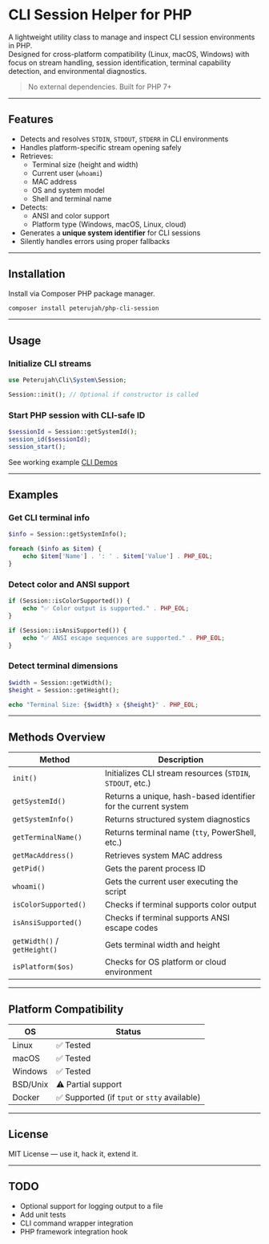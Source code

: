 # CLI Session Helper for PHP

A lightweight utility class to manage and inspect CLI session environments in PHP.  
Designed for cross-platform compatibility (Linux, macOS, Windows) with focus on stream handling, session identification, terminal capability detection, and environmental diagnostics.

> No external dependencies. Built for PHP 7+

---

## Features

- Detects and resolves `STDIN`, `STDOUT`, `STDERR` in CLI environments
- Handles platform-specific stream opening safely
- Retrieves:
  - Terminal size (height and width)
  - Current user (`whoami`)
  - MAC address
  - OS and system model
  - Shell and terminal name
- Detects:
  - ANSI and color support
  - Platform type (Windows, macOS, Linux, cloud)
- Generates a **unique system identifier** for CLI sessions
- Silently handles errors using proper fallbacks

---

## Installation

Install via Composer PHP package manager.

```bash
composer install peterujah/php-cli-session
```

---

## Usage

### Initialize CLI streams

```php
use Peterujah\Cli\System\Session;

Session::init(); // Optional if constructor is called
```

### Start PHP session with CLI-safe ID

```php
$sessionId = Session::getSystemId();
session_id($sessionId);
session_start();
```

See working example [CLI Demos](https://github.com/peterujah/php-cli-session/tree/main/tests)

---

## Examples

### Get CLI terminal info

```php
$info = Session::getSystemInfo();

foreach ($info as $item) {
    echo $item['Name'] . ': ' . $item['Value'] . PHP_EOL;
}
```

### Detect color and ANSI support

```php
if (Session::isColorSupported()) {
    echo "✅ Color output is supported." . PHP_EOL;
}

if (Session::isAnsiSupported()) {
    echo "✅ ANSI escape sequences are supported." . PHP_EOL;
}
```

### Detect terminal dimensions

```php
$width = Session::getWidth();
$height = Session::getHeight();

echo "Terminal Size: {$width} x {$height}" . PHP_EOL;
```

---

## Methods Overview

| Method                       | Description                                                    |
| ---------------------------- | -------------------------------------------------------------- |
| `init()`                     | Initializes CLI stream resources (`STDIN`, `STDOUT`, etc.)     |
| `getSystemId()`              | Returns a unique, hash-based identifier for the current system |
| `getSystemInfo()`            | Returns structured system diagnostics                          |
| `getTerminalName()`          | Returns terminal name (`tty`, PowerShell, etc.)                |
| `getMacAddress()`            | Retrieves system MAC address                                   |
| `getPid()`                   | Gets the parent process ID                                     |
| `whoami()`                   | Gets the current user executing the script                     |
| `isColorSupported()`         | Checks if terminal supports color output                       |
| `isAnsiSupported()`          | Checks if terminal supports ANSI escape codes                  |
| `getWidth()` / `getHeight()` | Gets terminal width and height                                 |
| `isPlatform($os)`            | Checks for OS platform or cloud environment                    |

---

## Platform Compatibility

| OS       | Status                                       |
| -------- | -------------------------------------------- |
| Linux    | ✅ Tested                                    |
| macOS    | ✅ Tested                                    |
| Windows  | ✅ Tested                                    |
| BSD/Unix | ⚠️ Partial support                           |
| Docker   | ✅ Supported (if `tput` or `stty` available) |

---

## License

MIT License — use it, hack it, extend it.

---

## TODO

* Optional support for logging output to a file
* Add unit tests
* CLI command wrapper integration
* PHP framework integration hook
